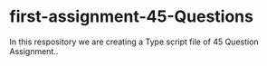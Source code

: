 # first-assignment-45-Questions
In this respository we are creating a Type script file of 45 Question Assignment..
